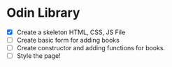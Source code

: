 # Odin Library

- [x] Create a skeleton HTML, CSS, JS File
- [ ] Create basic form for adding books
- [ ] Create constructor and adding functions for books.
- [ ] Style the page!